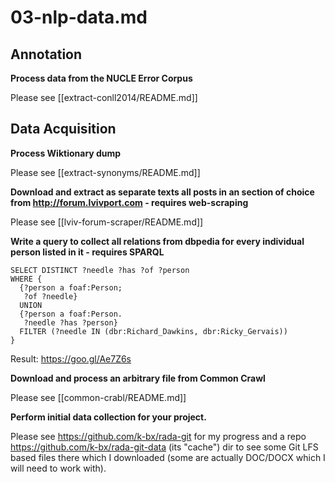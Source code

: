 # 03-nlp-data.md

## Annotation

**Process data from the NUCLE Error Corpus**

Please see [[extract-conll2014/README.md]]

## Data Acquisition

**Process Wiktionary dump**

Please see [[extract-synonyms/README.md]]

**Download and extract as separate texts all posts in an section of choice from http://forum.lvivport.com - requires web-scraping**

Please see [[lviv-forum-scraper/README.md]]

**Write a query to collect all relations from dbpedia for every individual person listed in it - requires SPARQL**

```
SELECT DISTINCT ?needle ?has ?of ?person 
WHERE {
  {?person a foaf:Person; 
   ?of ?needle}
  UNION
  {?person a foaf:Person.
   ?needle ?has ?person}
  FILTER (?needle IN (dbr:Richard_Dawkins, dbr:Ricky_Gervais))
}
```

Result: https://goo.gl/Ae7Z6s

**Download and process an arbitrary file from Common Crawl**

Please see [[common-crabl/README.md]]

**Perform initial data collection for your project.**

Please see https://github.com/k-bx/rada-git for my progress and a repo https://github.com/k-bx/rada-git-data (its "cache") dir to see some Git LFS based files there which I downloaded (some are actually DOC/DOCX which I will need to work with).
